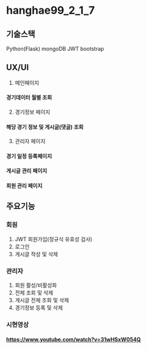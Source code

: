 # hanghae99_2_1_7

## 기술스택

Python(Flask)
mongoDB
JWT
bootstrap

## UX/UI

1. 메인페이지
#### 경기데이터 월별 조회

2. 경기정보 페이지
#### 해당 경기 정보 및 게시글(댓글) 조회

3. 관리자 페이지
#### 경기 일정 등록페이지
#### 게시글 관리 페이지
#### 회원 관리 페이지


## 주요기능

### 회원
1. JWT 회원가입(정규식 유효성 검사)
2. 로그인
3. 게시글 작성 및 삭제

### 관리자
1. 회원 활성/비활성화
2. 전체 조회 및 삭제
3. 게시글 전체 조회 및 삭제
4. 경기정보 등록 및 삭제

### 시현영상
#### https://www.youtube.com/watch?v=31wHSxW054Q

